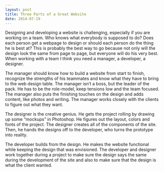 ```yaml
---
layout: post
title: Three Parts of a Great Website
date: 2014-07-19
---
```


Designing and developing a website is challenging, especially if you are working on a team. Who knows what everybody is supposed to do? Does each person get a webpage to design or should each person do the thing he is best at? This is probably the best way to go because not only will the design look the same from page to page, but everyone will do his very best. When working with a team I think you need a manager, a developer, a designer.

The manager should know how to build a website from start to finish, recognize the strengths of his teammates and know what they have to bring to the web design table. The manager isn’t a boss, but the leader of the pack. He has to be the role-model, keep tensions low and the team focused. The manager also puts the finishing touches on the design and adds content, like photos and writing. The manager works closely with the clients to figure out what they want.

The designer is the creative genius. He gets the project rolling by drawing up some “mockups” in Photoshop. He figures out the layout, colors and fonts of the project. The designer creates all of the components of the site. Then, he hands the designs off to the developer, who turns the prototype into reality.

The developer builds from the design. He makes the website functional while keeping the design that was envisioned. The developer and designer work together during a project to make sure the design says the same during the development of the site and also to make sure that the design is what the client wanted.